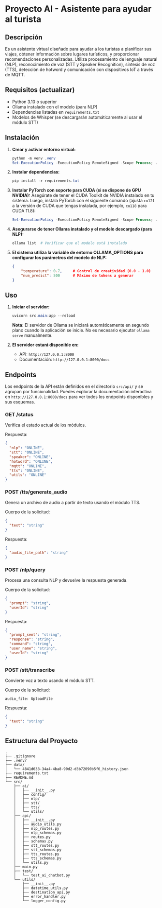 # Proyecto AI - Asistente para ayudar al turista

## Descripción

Es un asistente virtual diseñado para ayudar a los turistas a planificar sus viajes, obtener información sobre lugares turísticos, y proporcionar recomendaciones personalizadas. Utiliza procesamiento de lenguaje natural (NLP), reconocimiento de voz (STT y Speaker Recognition), síntesis de voz (TTS), detección de hotword y comunicación con dispositivos IoT a través de MQTT.

## Requisitos (actualizar)

- Python 3.10 o superior
- Ollama instalado con el modelo (para NLP)
- Dependencias listadas en `requirements.txt`
- Modelos de Whisper (se descargarán automáticamente al usar el módulo STT)

## Instalación

1.  **Crear y activar entorno virtual:**

    ```powershell
    python -m venv .venv
    Set-ExecutionPolicy -ExecutionPolicy RemoteSigned -Scope Process; ./.venv/Scripts/Activate.ps1
    ```

2.  **Instalar dependencias:**

    ```powershell
    pip install -r requirements.txt
    ```

3.  **Instalar PyTorch con soporte para CUDA (si se dispone de GPU NVIDIA):**
    Asegúrate de tener el CUDA Toolkit de NVIDIA instalado en tu sistema. Luego, instala PyTorch con el siguiente comando (ajusta `cu121` a la versión de CUDA que tengas instalada, por ejemplo, `cu118` para CUDA 11.8):

    ```powershell
    Set-ExecutionPolicy -ExecutionPolicy RemoteSigned -Scope Process; ./.venv/Scripts/Activate.ps1; pip install torch torchvision torchaudio --index-url https://download.pytorch.org/whl/cu121
    ```

4.  **Asegurarse de tener Ollama instalado y el modelo descargado (para NLP):**

    ```powershell
    ollama list  # Verificar que el modelo está instalado
    ```

5.  **El sistema utiliza la variable de entorno OLLAMA_OPTIONS para configurar los parámetros del modelo de NLP:**

    ```json
    {
        "temperature": 0.7,     # Control de creatividad (0.0 - 1.0)
        "num_predict": 500      # Máximo de tokens a generar
    }
    ```

## Uso

1.  **Iniciar el servidor:**

    ```powershell
    uvicorn src.main:app --reload
    ```

    **Nota:** El servidor de Ollama se iniciará automáticamente en segundo plano cuando la aplicación se inicie. No es necesario ejecutar `ollama serve` manualmente.

2.  **El servidor estará disponible en:**

    - API: `http://127.0.0.1:8000`
    - Documentación: `http://127.0.0.1:8000/docs`

## Endpoints

Los endpoints de la API están definidos en el directorio `src/api/` y se agrupan por funcionalidad. Puedes explorar la documentación interactiva en `http://127.0.0.1:8000/docs` para ver todos los endpoints disponibles y sus esquemas.

### GET /status

Verifica el estado actual de los módulos.

Respuesta:

```json
{
  "nlp": "ONLINE",
  "stt": "ONLINE",
  "speaker": "ONLINE",
  "hotword": "ONLINE",
  "mqtt": "ONLINE",
  "tts": "ONLINE",
  "utils": "ONLINE"
}
```

### POST /tts/generate_audio

Genera un archivo de audio a partir de texto usando el módulo TTS.

Cuerpo de la solicitud:

```json
{
  "text": "string"
}
```

Respuesta:

```json
{
  "audio_file_path": "string"
}
```

### POST /nlp/query

Procesa una consulta NLP y devuelve la respuesta generada.

Cuerpo de la solicitud:

```json
{
  "prompt": "string",
  "userId": "string"
}
```

Respuesta:

```json
{
  "prompt_sent": "string",
  "response": "string",
  "command": "string",
  "user_name": "string",
  "userId": "string"
}
```

### POST /stt/transcribe

Convierte voz a texto usando el módulo STT.

Cuerpo de la solicitud:

```
audio_file: UploadFile
```

Respuesta:

```json
{
  "text": "string"
}
```

## Estructura del Proyecto

```
.
├── .gitignore
├── .venv/
├── data/
│   └── 4841d633-34a4-4ba8-90d2-d3b72090b5f6_history.json
├── requirements.txt
├── README.md
└── src/
    ├── ai/
    │   ├── __init__.py
    │   ├── config/
    │   ├── nlp/
    │   ├── stt/
    │   ├── tts/
    │   └── utils/
    ├── api/
    │   ├── __init__.py
    │   ├── audio_utils.py
    │   ├── nlp_routes.py
    │   ├── nlp_schemas.py
    │   ├── routes.py
    │   ├── schemas.py
    │   ├── stt_routes.py
    │   ├── stt_schemas.py
    │   ├── tts_routes.py
    │   ├── tts_schemas.py
    │   └── utils.py
    ├── main.py
    ├── test/
    │   └── test_ai_chatbot.py
    └── utils/
        ├── __init__.py
        ├── datetime_utils.py
        ├── destination_api.py
        ├── error_handler.py
        └── logger_config.py
```
